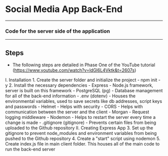 # Social Media App Back-End
------------------------------------------------
### Code for the server side of the application
------------------------------------------------
## Steps
* The following steps are detailed in Phase One of the YouTube tutorial (https://www.youtube.com/watch?v=ldGl6L4Vktk&t=2607s)

I. Installation
     1. Create the server folder and initialize the project 
     - npm init -y
     2. Install the necessary dependencies
     - Express - Node.js framework, server is built on this framework
     - PostgreSQL (pg) - Database management for all of the back-end information
     - .env (dotenv) - Houses the environmental variables, used to save secrets like db addresses, script keys and passwords
     - Helmet - Helps with security
     - CORS - Helps with communication between the server and the client
     - Morgan - Request logging middleware
     - Nodemon - Helps to restart the server every time a change is made
     - .gitignore (gitignore) - Prevents certain files from being uploaded to the Github repository
II. Creating Express App
     3. Set up the gitignore to prevent node_modules and environment variables from being pushed to the Github repository
     4. Create a "start" script using nodemon
     5. Create index.js file in main client folder. This houses all of the main code to run the back-end server